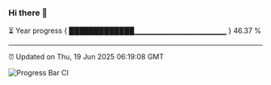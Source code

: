 ### Hi there 👋

⏳ Year progress { █████████████▁▁▁▁▁▁▁▁▁▁▁▁▁▁▁▁▁ } 46.37 %

---

⏰ Updated on Thu, 19 Jun 2025 06:19:08 GMT

![Progress Bar CI](https://github.com/code-lakshay/GitHub-Actions-Demo/workflows/Progress%20Bar%20CI/badge.svg)
